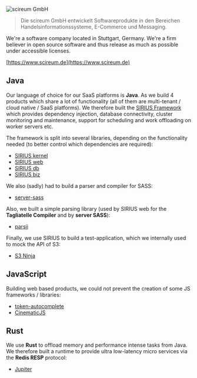 ![scireum GmbH](https://scireum.de/wp-content/uploads/scireum_Logo_web_small-1-e1739896028759.png)

> Die scireum GmbH entwickelt Softwareprodukte in den Bereichen Handelsinformationssysteme, E-Commerce und Messaging.


We're a software company located in Stuttgart, Germany. We're a firm believer in open source software and thus release as much as possible under accessible licenses.

[https://www.scireum.de](https://www.scireum.de)


## Java

Our language of choice for our SaaS platforms is **Java**. As we build 4 products which share a lot of functionality (all of them are multi-tenant / cloud native / SaaS platforms). We therefore built the [SIRIUS Framework](https://github.com/scireum/sirius-kernel) which provides dependency injection, database connectivity, cluster monitoring and maintenance, support for scheduling and work offloading on worker servers etc.

The framework is split into several libraries, depending on the functionality needed (to better control which dependencies are required):
* [SIRIUS kernel](https://github.com/scireum/sirius-kernel)
* [SIRIUS web](https://github.com/scireum/sirius-web)
* [SIRIUS db](https://github.com/scireum/sirius-db)
* [SIRIUS biz](https://github.com/scireum/sirius-biz)

We also (sadly) had to build a parser and compiler for SASS:
* [server-sass](https://github.com/scireum/server-sass)

Also, we built a simple parsing library (used by SIRIUS web for the **Tagliatelle Compiler** and by **server SASS**):
* [parsii](https://github.com/scireum/parsii)

Finally, we use SIRIUS to build a test-application, which we internally used to mock the API of S3:
* [S3 Ninja](https://github.com/scireum/s3ninja)

## JavaScript

Building web based products, we could not prevent the creation of some JS frameworks / libraries:

* [token-autocomplete](https://github.com/scireum/token-autocomplete)
* [CinematicJS](https://github.com/scireum/CinematicJS)

## Rust

We use **Rust** to offload memory and performance intense tasks from Java. We therefore built a runtime to provide ultra low-latency micro services via the **Redis RESP** protocol:
* [Jupiter](https://github.com/scireum/jupiter)
